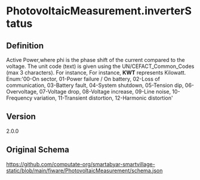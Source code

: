 # PhotovoltaicMeasurement.inverterStatus

## Definition
Active Power,where phi is the phase shift of the current compared to the voltage. The unit code (text) is given using the UN/CEFACT_Common_Codes (max 3 characters). For instance, For instance, **KWT** represents Kilowatt. Enum:'00-On sector, 01-Power failure / On battery, 02-Loss of communication,  03-Battery fault, 04-System shutdown, 05-Tension dip, 06-Overvoltage, 07-Voltage drop, 08-Voltage increase, 09-Line noise, 10-Frequency variation, 11-Transient distortion, 12-Harmonic distortion'

## Version
2.0.0

## Original Schema
https://github.com/computate-org/smartabyar-smartvillage-static/blob/main/fiware/PhotovoltaicMeasurement/schema.json
